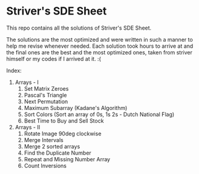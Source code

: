 # Striver's SDE Sheet

This repo contains all the solutions of Striver's SDE Sheet.

The solutions are the most optimized and were written in such a manner to help me revise whenever needed.
Each solution took hours to arrive at and the final ones are the best and the most optimized ones, taken from striver himself or my codes if I arrived at it. :(

Index:
1. Arrays - I
    1. Set Matrix Zeroes
    2. Pascal's Triangle
    3. Next Permutation
    4. Maximum Subarray (Kadane's Algorithm)
    5. Sort Colors (Sort an array of 0s, 1s 2s - Dutch National Flag)
    6. Best Time to Buy and Sell Stock
2. Arrays - II
    1. Rotate Image 90deg clockwise
    2. Merge Intervals
    3. Merge 2 sorted arrays
    4. Find the Duplicate Number
    5. Repeat and Missing Number Array
    6. Count Inversions 
